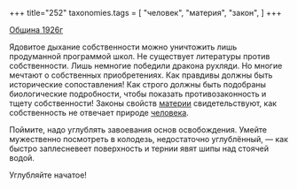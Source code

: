 +++
title="252"
taxonomies.tags = [
 "человек",
 "материя",
 "закон",
]
+++

[Община 1926г](/agni/1926)

Ядовитое дыхание собственности можно уничтожить лишь продуманной программой школ. Не существует литературы против собственности. Лишь немногие победили дракона рухляди. Но многие мечтают о собственных приобретениях. Как правдивы должны быть исторические сопоставления! Как строго должны быть подобраны биологические подробности, чтобы показать противозаконность и тщету собственности! Законы свойств [материи](/tags/материя) свидетельствуют, как собственность не отвечает природе [человека](/tags/человек).   

Поймите, надо углублять завоевания основ освобождения. Умейте мужественно посмотреть в колодезь, недостаточно углублённый, — как быстро заплесневеет поверхность и тернии явят шипы над стоячей водой.   

Углубляйте начатое!   

